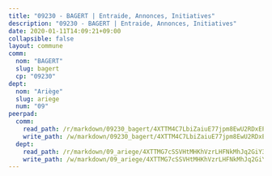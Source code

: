 ```yaml
---
title: "09230 - BAGERT | Entraide, Annonces, Initiatives"
description: "09230 - BAGERT | Entraide, Annonces, Initiatives"
date: 2020-01-11T14:09:21+09:00
collapsible: false
layout: commune
comm:
  nom: "BAGERT"
  slug: bagert
  cp: "09230"
dept:
  nom: "Ariège"
  slug: ariege
  num: "09"
peerpad:
  comm:
    read_path: /r/markdown/09230_bagert/4XTTM4C7LbiZaiuE77jpm8EwU2RDxEPca8NChEW1z7MjNYPsA
    write_path: /w/markdown/09230_bagert/4XTTM4C7LbiZaiuE77jpm8EwU2RDxEPca8NChEW1z7MjNYPsA-K3TgToab9pisthoFDUHr4oFH9CNE4HuaQerC8qGTzBpzvJAxQyDyoZnteq1WyP6VKDCapRTnKKh93j49gsstkkhtPwAHD3URqchzjScqX8WTr5ByfptmcjkLs8Pk6XMyEcgpTHcG
  dept:
    read_path: /r/markdown/09_ariege/4XTTMG7cSSVHtMHKhVzrLHFNkMhJq2GiY37tW1RLaySvmC5m7
    write_path: /w/markdown/09_ariege/4XTTMG7cSSVHtMHKhVzrLHFNkMhJq2GiY37tW1RLaySvmC5m7-K3TgTss1C8HjViVkpwivQX7MahnqC11ekSJQuYEnrMDTmDE1FfJsoB9BatqQw5xZL2YVE8soFWdt5YbjPCiw8Nef7nnDAgssxyMxh5u11RAcuqPo3TLSQutK9TFNiNP3xhEoTkkD
---
```


